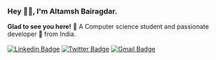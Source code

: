 ### Hey 👋🏽, I'm Altamsh Bairagdar.

**Glad to see you here!** :star_struck: A Computer science student and passionate developer 🚀 from India. <br> <br> 
[![Linkedin Badge](https://img.shields.io/badge/-AltamshBairagdar-blue?style=social&logo=Linkedin&logoColor=blue&link=https://www.linkedin.com/in/altamsh-bairagdar-324ab7254)](https://www.linkedin.com/in/altamsh-bairagdar-324ab7254/)
[![Twitter Badge](http://img.shields.io/badge/-@altamsh04-1ca0f1?style=social&logo=x&logoColor=blue&link=https://twitter.com/altamsh04)](https://twitter.com/altamsh04) 
[![Gmail Badge](https://img.shields.io/badge/-GMail-c14438?style=social&logo=Gmail&logoColor=red&link=mailto:arezona.bairagdaraltamsh@gmail.com)](mailto:arezona.bairagdaraltamsh@gmail.com)
